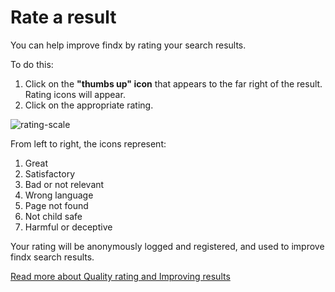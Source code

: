 # Rate a result

You can help improve findx by rating your search results. 


To do this:


1. Click on the **"thumbs up" icon** that appears to the far right of the result. Rating icons will appear.
2. Click on the appropriate rating. 

![rating-scale](https://www.privacore.com/wp-content/uploads/2017/03/Quality-rate-search-result-findx-.png) 

From left to right, the icons represent: 
1. Great
2. Satisfactory
3. Bad or not relevant
4. Wrong language
5. Page not found
6. Not child safe
7. Harmful or deceptive 

Your rating will be anonymously logged and registered, and used to improve findx search results.

[Read more about Quality rating and Improving results][134a6359] 

  [134a6359]: https://www.privacore.com/findx/improve-search-results/#features "Improve search results"
